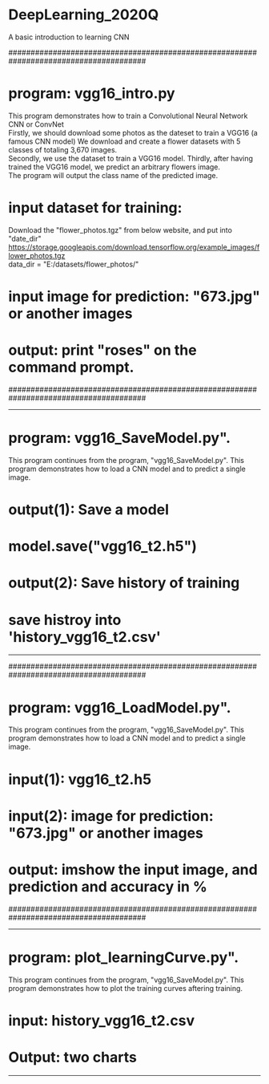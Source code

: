 # DeepLearning_2020Q
A basic introduction to learning CNN

#######################################################################################
# program: vgg16_intro.py

This program demonstrates how to train a Convolutional Neural Network CNN or ConvNet  
Firstly, we should download some photos as the dateset to train a VGG16 (a famous CNN model) 
We download and create a flower datasets with 5 classes of totaling 3,670 images.  
Secondly, we use the dataset to train a VGG16 model. 
Thirdly, after having trained the VGG16 model, we predict an arbitrary flowers image.  
The program will output the class name of the predicted image.  

# input dataset for training:
Download the "flower_photos.tgz" from below website, and put into "date_dir"  
https://storage.googleapis.com/download.tensorflow.org/example_images/flower_photos.tgz  
data_dir = "E:/datasets/flower_photos/"  

# input image for prediction: "673.jpg" or another images

# output: print "roses" on the command prompt. 

#######################################################################################

***************************************************************************************

# program: vgg16_SaveModel.py".

This program continues from the program, "vgg16_SaveModel.py".
This program demonstrates how to load a CNN model and to predict a single image. 

# output(1): Save a model
# model.save("vgg16_t2.h5")

# output(2): Save history of training
# save histroy into 'history_vgg16_t2.csv'

***************************************************************************************

#######################################################################################

# program: vgg16_LoadModel.py".

This program continues from the program, "vgg16_SaveModel.py".
This program demonstrates how to load a CNN model and to predict a single image. 

# input(1): vgg16_t2.h5

# input(2): image for prediction: "673.jpg" or another images

# output: imshow the input image, and prediction and accuracy in %

#######################################################################################

***************************************************************************************

# program: plot_learningCurve.py".

This program continues from the program, "vgg16_SaveModel.py".
This program demonstrates how to plot the training curves aftering training. 

# input: history_vgg16_t2.csv

# Output: two charts

***************************************************************************************



